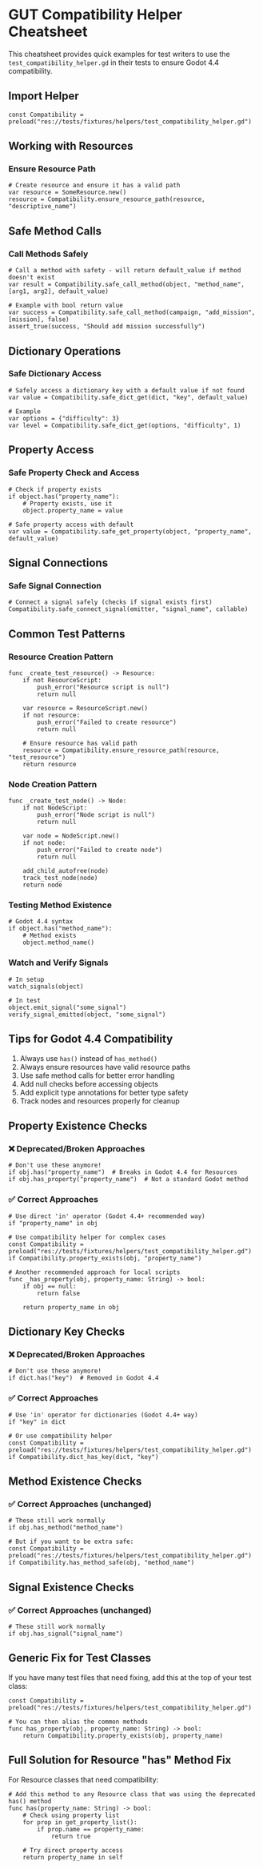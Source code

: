# GUT Compatibility Helper Cheatsheet

This cheatsheet provides quick examples for test writers to use the `test_compatibility_helper.gd` in their tests to ensure Godot 4.4 compatibility.

## Import Helper

```gdscript
const Compatibility = preload("res://tests/fixtures/helpers/test_compatibility_helper.gd")
```

## Working with Resources

### Ensure Resource Path

```gdscript
# Create resource and ensure it has a valid path
var resource = SomeResource.new()
resource = Compatibility.ensure_resource_path(resource, "descriptive_name")
```

## Safe Method Calls

### Call Methods Safely

```gdscript
# Call a method with safety - will return default_value if method doesn't exist
var result = Compatibility.safe_call_method(object, "method_name", [arg1, arg2], default_value)

# Example with bool return value
var success = Compatibility.safe_call_method(campaign, "add_mission", [mission], false)
assert_true(success, "Should add mission successfully")
```

## Dictionary Operations

### Safe Dictionary Access

```gdscript
# Safely access a dictionary key with a default value if not found
var value = Compatibility.safe_dict_get(dict, "key", default_value)

# Example
var options = {"difficulty": 3}
var level = Compatibility.safe_dict_get(options, "difficulty", 1)
```

## Property Access

### Safe Property Check and Access

```gdscript
# Check if property exists
if object.has("property_name"):
    # Property exists, use it
    object.property_name = value

# Safe property access with default
var value = Compatibility.safe_get_property(object, "property_name", default_value)
```

## Signal Connections

### Safe Signal Connection

```gdscript
# Connect a signal safely (checks if signal exists first)
Compatibility.safe_connect_signal(emitter, "signal_name", callable)
```

## Common Test Patterns

### Resource Creation Pattern

```gdscript
func _create_test_resource() -> Resource:
    if not ResourceScript:
        push_error("Resource script is null")
        return null
        
    var resource = ResourceScript.new()
    if not resource:
        push_error("Failed to create resource")
        return null
    
    # Ensure resource has valid path
    resource = Compatibility.ensure_resource_path(resource, "test_resource")
    return resource
```

### Node Creation Pattern

```gdscript
func _create_test_node() -> Node:
    if not NodeScript:
        push_error("Node script is null")
        return null
        
    var node = NodeScript.new()
    if not node:
        push_error("Failed to create node")
        return null
    
    add_child_autofree(node)
    track_test_node(node)
    return node
```

### Testing Method Existence

```gdscript
# Godot 4.4 syntax
if object.has("method_name"):
    # Method exists
    object.method_name()
```

### Watch and Verify Signals

```gdscript
# In setup
watch_signals(object)

# In test
object.emit_signal("some_signal")
verify_signal_emitted(object, "some_signal")
```

## Tips for Godot 4.4 Compatibility

1. Always use `has()` instead of `has_method()`
2. Always ensure resources have valid resource paths
3. Use safe method calls for better error handling
4. Add null checks before accessing objects
5. Add explicit type annotations for better type safety
6. Track nodes and resources properly for cleanup 

## Property Existence Checks

### ❌ Deprecated/Broken Approaches
```gdscript
# Don't use these anymore!
if obj.has("property_name")  # Breaks in Godot 4.4 for Resources
if obj.has_property("property_name")  # Not a standard Godot method
```

### ✅ Correct Approaches
```gdscript
# Use direct 'in' operator (Godot 4.4+ recommended way)
if "property_name" in obj

# Use compatibility helper for complex cases
const Compatibility = preload("res://tests/fixtures/helpers/test_compatibility_helper.gd")
if Compatibility.property_exists(obj, "property_name")

# Another recommended approach for local scripts
func _has_property(obj, property_name: String) -> bool:
    if obj == null:
        return false
    
    return property_name in obj
```

## Dictionary Key Checks

### ❌ Deprecated/Broken Approaches
```gdscript
# Don't use these anymore!
if dict.has("key")  # Removed in Godot 4.4
```

### ✅ Correct Approaches
```gdscript
# Use 'in' operator for dictionaries (Godot 4.4+ way)
if "key" in dict

# Or use compatibility helper
const Compatibility = preload("res://tests/fixtures/helpers/test_compatibility_helper.gd")
if Compatibility.dict_has_key(dict, "key")
```

## Method Existence Checks

### ✅ Correct Approaches (unchanged)
```gdscript
# These still work normally
if obj.has_method("method_name")

# But if you want to be extra safe:
const Compatibility = preload("res://tests/fixtures/helpers/test_compatibility_helper.gd")
if Compatibility.has_method_safe(obj, "method_name")
```

## Signal Existence Checks

### ✅ Correct Approaches (unchanged)
```gdscript
# These still work normally
if obj.has_signal("signal_name")
```

## Generic Fix for Test Classes

If you have many test files that need fixing, add this at the top of your test class:

```gdscript
const Compatibility = preload("res://tests/fixtures/helpers/test_compatibility_helper.gd")

# You can then alias the common methods
func has_property(obj, property_name: String) -> bool:
    return Compatibility.property_exists(obj, property_name)
```

## Full Solution for Resource "has" Method Fix

For Resource classes that need compatibility:

```gdscript
# Add this method to any Resource class that was using the deprecated has() method
func has(property_name: String) -> bool:
    # Check using property list
    for prop in get_property_list():
        if prop.name == property_name:
            return true
            
    # Try direct property access
    return property_name in self
``` 